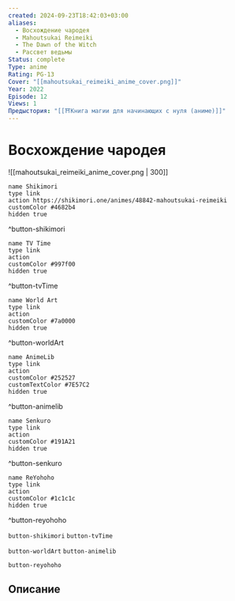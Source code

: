 ```yaml
---
created: 2024-09-23T18:42:03+03:00
aliases:
  - Восхождение чародея
  - Mahoutsukai Reimeiki
  - The Dawn of the Witch
  - Рассвет ведьмы
Status: complete
Type: anime
Rating: PG-13
Cover: "[[mahoutsukai_reimeiki_anime_cover.png]]"
Year: 2022
Episode: 12
Views: 1
Предыстория: "[[⛩️Книга магии для начинающих с нуля (аниме)]]"
---
```


# Восхождение чародея

![[mahoutsukai_reimeiki_anime_cover.png | 300]]

```button
name Shikimori
type link
action https://shikimori.one/animes/48842-mahoutsukai-reimeiki
customColor #4682b4
hidden true
```
^button-shikimori

```button
name TV Time
type link
action 
customColor #997f00
hidden true
```
^button-tvTime

```button
name World Art
type link
action 
customColor #7a0000
hidden true
```
^button-worldArt

```button
name AnimeLib
type link
action 
customColor #252527
customTextColor #7E57C2
hidden true
```
^button-animelib

```button
name Senkuro
type link
action 
customColor #191A21
hidden true
```
^button-senkuro

```button
name ReYohoho
type link
action 
customColor #1c1c1c
hidden true
```
^button-reyohoho



`button-shikimori` `button-tvTime`

`button-worldArt` `button-animelib`

`button-reyohoho`

## Описание


